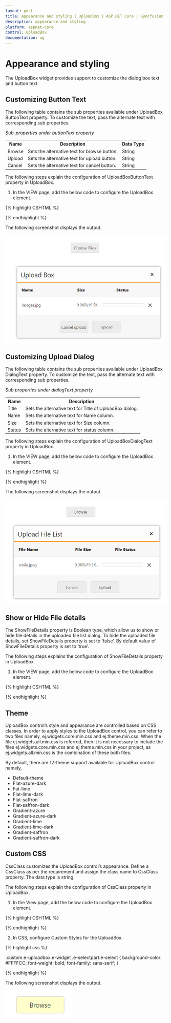 ```yaml
---
layout: post
title: Appearance and styling | UploadBox | ASP.NET Core | Syncfusion
description: appearance and styling 
platform: aspnet-core
control: UploadBox
documentation: ug
---
```


# Appearance and styling 

The UploadBox widget provides support to customize the dialog box text and button text. 

## Customizing Button Text

The following table contains the sub properties available under UploadBox ButtonText property. To customize the text, pass the alternate text with corresponding sub properties. 

_Sub-properties under buttonText property_

<table>
<tr>
<th>
Name</th><th>
Description</th><th>
Data Type</th></tr>
<tr>
<td>
Browse</td><td>
Sets the alternative text for browse button. </td><td>
String</td></tr>
<tr>
<td>
Upload</td><td>
Sets the alternative text for upload button. </td><td>
String</td></tr>
<tr>
<td>
Cancel</td><td>
Sets the alternative text for cancel button. </td><td>
String</td></tr>
</table>

The following steps explain the configuration of UploadBoxButtonText property in UploadBox. 

1. In the VIEW page, add the below code to configure the UploadBox element.

{% highlight CSHTML %}

<ej-upload-box id="UploadDefault" save-url="//mvc.syncfusion.com/Services/FileUpload/UploadBox/saveFiles" remove-url="//mvc.syncfusion.com/Services/FileUpload/UploadBox/removeFiles">
    <e-button-text browse="Choose Files" cancel="Cancel upload" close="Upload file" />
</ej-upload-box>

{% endhighlight %}

The following screenshot displays the output.

![](Appearance-and-styling_images/Appearance-and-styling_img1.png)

## Customizing Upload Dialog

The following table contains the sub properties available under UploadBox DialogText property. To customize the text, pass the alternate text with corresponding sub properties. 

_Sub properties under dialogText property_

<table>
<tr>
<th>
Name</th><th>
Description</th></tr>
<tr>
<td>
Title</td><td>
Sets the alternative text for Title of UploadBox dialog. </td></tr>
<tr>
<td>
Name</td><td>
Sets the alternative text for Name column.  </td></tr>
<tr>
<td>
Size</td><td>
Sets the alternative text for Size column. </td></tr>
<tr>
<td>
Status</td><td>
Sets the alternative text for status column.</td></tr>
</table>

The following steps explain the configuration of UploadBoxDialogText property in UploadBox. 

1. In the VIEW page, add the below code to configure the UploadBox element.

{% highlight CSHTML %}

<ej-upload-box id="UploadDefault" save-url="//mvc.syncfusion.com/Services/FileUpload/UploadBox/saveFiles" remove-url="//mvc.syncfusion.com/Services/FileUpload/UploadBox/removeFiles">
	<e-dialog-text title="Upload File List" name="File Name" size="File Size" status="File Status"/>
</ej-upload-box>

{% endhighlight %}

The following screenshot displays the output.

![](Appearance-and-styling_images/Appearance-and-styling_img2.png)

## Show or Hide File details 

The ShowFileDetails property is Boolean type, which allow us to show or hide file details in the uploaded file list dialog. To hide the uploaded file details, set ShowFileDetails property is set to ‘false’. By default value of ShowFileDetails property is set to ‘true’.

The following steps explains the configuration of ShowFileDetails property in UploadBox.

1. In the VIEW page, add the below code to configure the UploadBox element.

{% highlight CSHTML %}

<ej-upload-box id="UploadDefault" save-url="//mvc.syncfusion.com/Services/FileUpload/UploadBox/saveFiles" remove-url="//mvc.syncfusion.com/Services/FileUpload/UploadBox/removeFiles" show-file-details="false">
</ej-upload-box>

{% endhighlight %}

## Theme

UploadBox control’s style and appearance are controlled based on CSS classes. In order to apply styles to the UploadBox control, you can refer to two files namely, ej.widgets.core.min.css and ej.theme.min.css. When the file ej.widgets.all.min.css is referred, then it is not necessary to include the files ej.widgets.core.min.css and ej.theme.min.css in your project, as ej.widgets.all.min.css is the combination of these both files. 

By default, there are 12-theme support available for UploadBox control namely,

* Default-theme
* Flat-azure-dark
* Fat-lime
* Flat-lime-dark
* Flat-saffron
* Flat-saffron-dark
* Gradient-azure
* Gradient-azure-dark
* Gradient-lime
* Gradient-lime-dark
* Gradient-saffron
* Gradient-saffron-dark

## Custom CSS

CssClass customizes the UploadBox control’s appearance. Define a CssClass as per the requirement and assign the class name to CssClass property. The data type is string. 

The following steps explain the configuration of CssClass property in UploadBox. 

1. In the View page, add the below code to configure the UploadBox element.

{% highlight CSHTML %}

<ej-upload-box id="UploadDefault" save-url="//mvc.syncfusion.com/Services/FileUpload/UploadBox/saveFiles" remove-url="//mvc.syncfusion.com/Services/FileUpload/UploadBox/removeFiles" css-class="custom">
</ej-upload-box>

{% endhighlight %}
  
2. In CSS, configure Custom Styles for the UploadBox.
   
{% highlight css %}
 
.custom.e-uploadbox.e-widget .e-selectpart.e-select {
	background-color: #FFFFCC;
	font-weight: bold;
	font-family: sans-serif;
}

{% endhighlight %}

The following screenshot displays the output.

![](Appearance-and-styling_images/Appearance-and-styling_img3.png)